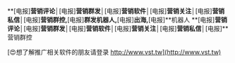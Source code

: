 **[电报]**营销评论│**[电报]**营销群发│**[电报]**营销软件│**[电报]**营销关注│**[电报]**营销私信│**[电报]**营销群控,**[电报]**群发机器人,**[电报]**出海,**[电报]**机器人
**[电报]**营销评论│**[电报]**营销群发│**[电报]**营销软件│**[电报]**营销关注│**[电报]**营销私信│**[电报]**营销群控

[😍想了解推广相关软件的朋友请登录 http://www.vst.tw](http://www.vst.tw)



